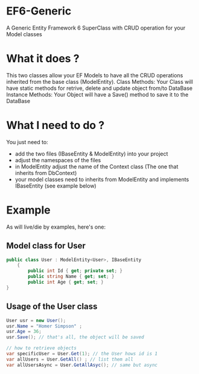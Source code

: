 # EF6-Generic
A Generic Entity Framework 6 SuperClass with CRUD operation for your Model classes

# What it does ?
This two classes allow your EF Models to have all the CRUD operations inherited from the base class (ModelEntity).
Class Methods: Your Class will have static methods for retrive, delete and update object from/to DataBase
Instance Methods: Your Object will have a Save() method to save it to the DataBase

# What I need to do ?
You just need to:
   - add the two files (IBaseEntity & ModelEntity) into your project
   - adjust the namespaces of the files
   - in ModelEntity adjust the name of the Context class (The one that inherits from DbContext)
   - your model classes need to inherits from ModelEntity and implements IBaseEntity (see example below)

# Example
As will live/die by examples, here's one:

## Model class for User
```C#
public class User : ModelEntity<User>, IBaseEntity
    {
        public int Id { get; private set; }
        public string Name { get; set; }
        public int Age { get; set; }
}
```

## Usage of the User class
```C#
User usr = new User();
usr.Name = "Homer Simpson" ;
usr.Age = 36;
usr.Save(); // that's all, the object will be saved

// how to retrieve objects 
var specificUser = User.Get(1); // the User hows id is 1
var allUsers = User.GetAll() ; // list them all
var allUsersAsync = User.GetAllAsyc(); // same but async

```

